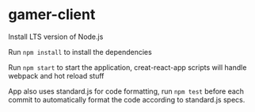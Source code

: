 # gamer-client

Install LTS version of Node.js

Run `npm install` to install the dependencies

Run `npm start` to start the application, creat-react-app scripts will handle 
webpack and hot reload stuff

App also uses standard.js for code formatting, run `npm test` before each commit to
automatically format the code according to standard.js specs.
